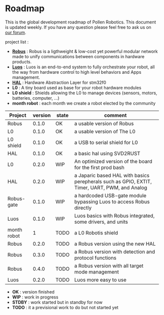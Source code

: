 # Roadmap

This is the global development roadmap of Pollen Robotics. This document is updated weekly.
If you have any question please feel free to ask us on [our forum](https://forum.luos.io/).

project list :
 - [**Robus**](https://github.com/pollen-robotics/robus) : Robus is a ligthweight & low-cost yet powerful modular network made to unify communications between components in hardware products.
 - [**Luos**](https://github.com/pollen-robotics/luos) : Luos is an end-to-end system to fully orchestrate your robot, all the way from hardware control to high level behaviors and Apps management.
 - **[HAL](https://github.com/pollen-robotics/stm32f0)** : Hardware Abstraction Layer for stm32f0
 - **L0** : A tiny board used as base for your robot hardware modules
 - **L0 shield** : Shields allowing the L0 to manage devices (sensors, motors, batteries, computer, ...)
 - **month robot** : each month we create a robot elected by the community

|    Project    |    version    |     state     |     comment   |
| ------------- | ------------- | ------------- | ------------- |
|     Robus     |     0.1.0     |      OK       | a usable version of Robus |
|     L0        |     0.1.0     |      OK       | a usable version of The L0 |
|   L0 shield   |     0.1.0     |      OK       | a USB to serial shield for L0 |
|     HAL       |     0.1.0     |      OK       | a basic hal using SVD2RUST |
|     L0        |     0.2.0     |      WIP      | An optimized version of the board for the first prod bash |
|     HAL       |     0.2.0     |      WIP      | a Japaric based HAL with basics perepherals such as GPIO, EXTIT, Timer, UART, PWM, and Analog |
|   Robus-gate  |     0.1.0     |      WIP      | a hardcoded USB-gate module bypassing Luos to access Robus directly |
|     Luos      |     0.1.0     |      WIP      | Luos basics with Robus integrated, some drivers, and units  |
|  month robot  |       1       |      TODO     | a L0 Robotis shield |
|     Robus     |     0.2.0     |      TODO     | a Robus version using the new HAL |
|     Robus     |     0.3.0     |      TODO     | a Robus version with detection and protocol functions |
|     Robus     |     0.4.0     |      TODO     | a Robus version with all target mode management |
|     Luos      |     0.2.0     |      TODO     | Luos more easy to use |


- **OK** : version finished
- **WIP** : work in progress
- **STDBY** : work started but in standby for now
- **TODO** : it a previsional work to do but not started yet
